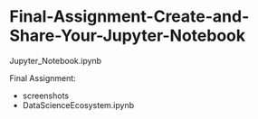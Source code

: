 # Final-Assignment-Create-and-Share-Your-Jupyter-Notebook

Jupyter_Notebook.ipynb

Final Assignment:
- screenshots
- DataScienceEcosystem.ipynb
